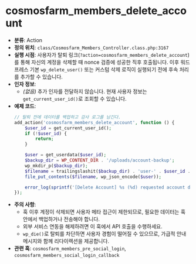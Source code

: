 ﻿# cosmosfarm_members_delete_account

- **분류**: Action
- **정의 위치**: `class/Cosmosfarm_Members_Controller.class.php:3167`
- **실행 시점**: 사용자가 탈퇴 링크(`?action=cosmosfarm_members_delete_account`)를 통해 자신의 계정을 삭제할 때 nonce 검증에 성공한 직후 호출됩니다. 이후 워드프레스 기본 `wp_delete_user()` 또는 커스텀 삭제 로직이 실행되기 전에 후속 처리를 추가할 수 있습니다.
- **인자 정보**:
  - *(없음)* 추가 인자를 전달하지 않습니다. 현재 사용자 정보는 `get_current_user_id()`로 조회할 수 있습니다.
- **예제 코드**:
  ```php
  // 탈퇴 전에 데이터를 백업하고 감사 로그를 남긴다.
  add_action('cosmosfarm_members_delete_account', function () {
      $user_id = get_current_user_id();
      if (!$user_id) {
          return;
      }

      $user = get_userdata($user_id);
      $backup_dir = WP_CONTENT_DIR . '/uploads/account-backup';
      wp_mkdir_p($backup_dir);
      $filename = trailingslashit($backup_dir) . 'user-' . $user_id . '-' . time() . '.json';
      file_put_contents($filename, wp_json_encode($user));

      error_log(sprintf('[Delete Account] %s (%d) requested account deletion.', $user->user_login, $user_id));
  });
  ```
- **주의 사항**:
  - 훅 이후 계정이 삭제되면 사용자 메타 접근이 제한되므로, 필요한 데이터는 훅 안에서 백업하거나 전송해야 합니다.
  - 외부 서비스 연동을 해제하려면 이 훅에서 API 호출을 수행하세요.
  - `wp_die()`로 탈퇴를 차단하면 사용자 경험이 떨어질 수 있으므로, 가급적 안내 메시지와 함께 리다이렉션을 제공합니다.
- **관련 훅**: `cosmosfarm_members_pre_social_login`, `cosmosfarm_members_social_login_callback`
